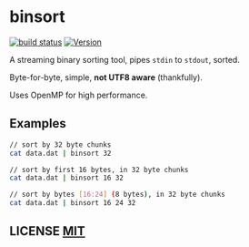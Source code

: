# binsort

[![build status](https://secure.travis-ci.org/dcousens/binsort.png)](http://travis-ci.org/dcousens/binsort)
[![Version](https://img.shields.io/npm/v/binsort.svg)](https://www.npmjs.org/package/binsort)

A streaming binary sorting tool,  pipes `stdin` to `stdout`,  sorted.

Byte-for-byte, simple, **not UTF8 aware** (thankfully).

Uses OpenMP for high performance.


## Examples

``` bash
// sort by 32 byte chunks
cat data.dat | binsort 32

// sort by first 16 bytes, in 32 byte chunks
cat data.dat | binsort 16 32

// sort by bytes [16:24] (8 bytes), in 32 byte chunks
cat data.dat | binsort 16 24 32
```

## LICENSE [MIT](LICENSE)
